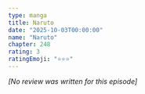 ```yaml
---
type: manga
title: Naruto
date: "2025-10-03T00:00:00"
name: "Naruto"
chapter: 248
rating: 3
ratingEmoji: "⭐️⭐️⭐️"
---
```


_[No review was written for this episode]_